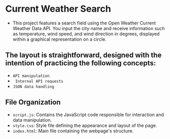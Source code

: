 # Current Weather Search
- This project features a search field using the Open Weather Current Weather Data API. You input the city name and receive information such as temperature, wind speed, and wind direction in degrees, displayed within a graphical representation on a circle.

## The layout is straightforward, designed with the intention of practicing the following concepts:

- `API manipulation`
- ` Internal API requests`
- `JSON data handling`

## File Organization

- `script.js`: Contains the JavaScript code responsible for interaction and data manipulation.
- `style.css`: Style file defining the appearance and layout of the page.
- `index.html`: Main file containing the webpage's structure.
